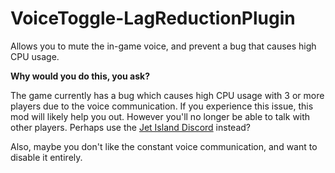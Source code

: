 # VoiceToggle-LagReductionPlugin
Allows you to mute the in-game voice, and prevent a bug that causes high CPU usage.

**Why would you do this, you ask?**

The game currently has a bug which causes high CPU usage with 3 or more players due to the voice communication. If you experience this issue, this mod will likely help you out. However you'll no longer be able to talk with other players. Perhaps use the <a target="_blank" href="https://discord.gg/jMUSH2j">Jet Island Discord</a> instead?

Also, maybe you don't like the constant voice communication, and want to disable it entirely.
